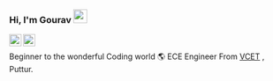 ### Hi, I'm Gourav <img src="https://media.giphy.com/media/hvRJCLFzcasrR4ia7z/giphy.gif" width="25px">
<a href="https://twitter.com/_varuog_">
  <img align="left" alt="Gourav NG's twitter | Twitter" width="22px" src="https://raw.githubusercontent.com/peterthehan/peterthehan/master/assets/twitter.svg" />
</a>
<a href="https://www.linkedin.com/in/gourav-gunaga/">
  <img align="left" alt="Gourav NG's linkedIn" width="22px" src="https://raw.githubusercontent.com/peterthehan/peterthehan/master/assets/linkedin.svg" />
</a>
<br>
<p>
Beginner to the wonderful Coding world 🌎 ECE Engineer From <a href=https://www.vcetputtur.ac.in/ > VCET</a> , Puttur.
</p>


